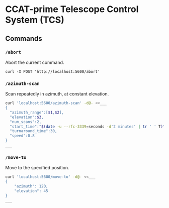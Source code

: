 # CCAT-prime Telescope Control System (TCS)

## Commands

### `/abort`

Abort the current command.

```
curl -X POST 'http://localhost:5600/abort'
```

### `/azimuth-scan`

Scan repeatedly in azimuth, at constant elevation.

```sh
curl 'localhost:5600/azimuth-scan' -d@- <<___
{
  "azimuth_range":[$1,$2],
  "elevation":$3,
  "num_scans":2,
  "start_time":"$(date -u --rfc-3339=seconds -d'2 minutes' | tr ' ' T)",
  "turnaround_time":30,
  "speed":0.8
}
___
```

### `/move-to`

Move to the specified position.

```sh
curl 'localhost:5600/move-to' -d@- <<___
{
    "azimuth": 120,
    "elevation": 45
}
___
```